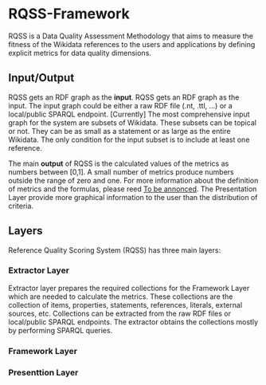 # RQSS-Framework
RQSS is a Data Quality Assessment Methodology that aims to measure the fitness of the Wikidata references to the users and applications by defining explicit metrics for data quality dimensions.

## Input/Output
RQSS gets an RDF graph as the **input**. RQSS gets an RDF graph as the input. The input graph could be either a raw RDF file (.nt, .ttl, ...) or a local/public SPARQL endpoint. [Currently] The most comprehensive input graph for the system are subsets of Wikidata. These subsets can be topical or not. They can be as small as a statement or as large as the entire Wikidata. The only condition for the input subset is to include at least one reference.

The main **output** of RQSS is the calculated values of the metrics as numbers between [0,1]. A small number of metrics produce numbers outside the range of zero and one. For more information about the definition of metrics and the formulas, please reed [To be annonced](). The Presentation Layer provide more graphical information to the user than the distribution of criteria.

## Layers
Reference Quality Scoring System (RQSS) has three main layers:

### Extractor Layer
Extractor layer prepares the required collections for the Framework Layer which are needed to calculate the metrics. These collections are the collection of items, properties, statements, references, literals, external sources, etc. Collections can be extracted from the raw RDF files or local/public SPARQL endpoints. The extractor obtains the collections mostly by performing SPARQL queries.

### Framework Layer

### Presenttion Layer


